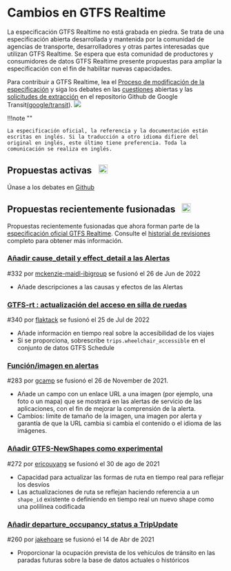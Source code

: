 # Cambios en GTFS Realtime

La especificación GTFS Realtime no está grabada en piedra. Se trata de una especificación abierta desarrollada y mantenida por la comunidad de agencias de transporte, desarrolladores y otras partes interesadas que utilizan GTFS Realtime. Se espera que esta comunidad de productores y consumidores de datos GTFS Realtime presente propuestas para ampliar la especificación con el fin de habilitar nuevas capacidades.

Para contribuir a GTFS Realtime, lea el [Proceso de modificación de la especificación](../process) y siga los debates en las [cuestiones](https://github.com/google/transit/issues) abiertas y las [solicitudes de extracción](https://github.com/google/transit/pulls) en el repositorio Github de Google Transit[(google/transit](https://github.com/google/transit)). ![](../../assets/mark-github.svg)

!!!note ""

    La especificación oficial, la referencia y la documentación están escritas en inglés. Si la traducción a otro idioma difiere del original en inglés, este último tiene preferencia. Toda la comunicación se realiza en inglés.

<!-- <br><div class="landing-page">
    <a class="button" href="../process">Proceso de modificación del pliego de condiciones</a><a class="button" href="../guiding-principles">Principios rectores</a><a class="button" href="../revision-history">Historial de revisiones</a><a class="button" href="../extensions">ExtensionesRealtime</a>
</div> -->

## Propuestas activas &ensp;<img src="../../assets/pr-active.svg" style="height:1em;"/>

<!-- Propuestas activas de nuevas funciones en GTFS Realtime.  -->

Únase a los debates en [Github](https://github.com/google/transit/pulls)

<!-- <div class="row">
    <div class="active-container">
        <h3 class="title"><a class="no-icon" href="https://github.com/google/transit/pull/332" target="_blank">Añadir cause_detail y effect_detail a las alertas</a></h3>
        <p class="maintainer">#332 abierto el Puede 31, 2022 por<a class="no-icon" href="https://github.com/mckenzie-maidl-ibigroup" target="_blank">mckenzie-maidl-ibigroup</a></p>
    </div>
</div>
<div class="row"></div> -->

<!-- <div class="row no-active">
    <div class="no-active-container">
        <h3 class="title">Actualmente no hay propuestas activas para GTFS Realtime.</h3>
        <p class="prompt">¿Tiene una propuesta? &ensp;➜&ensp; Abrir un <a href="https://github.com/google/transit/pulls" target="_blank">pull request</a>.</p>
    </div>
</div>
<div class="row"></div> -->

## Propuestas recientemente fusionadas &ensp;<img src="../../assets/pr-merged.svg" style="height:1em;"/>

Propuestas recientemente fusionadas que ahora forman parte de la [especificación oficial GTFS Realtime](../reference). Consulte el [historial de revisiones](../process#revision-history) completo para obtener más información.

<div class="row">
    <div class="leftcontainer">
        <h3 class="title"><a href="https://github.com/google/transit/pull/332" class="no-icon" target="_blank">Añadir cause_detail y effect_detail a las Alertas</a></h3>
        <p class="maintainer">#332 por <a href="https://github.com/mckenzie-maidl-ibigroup" class="no-icon" target="_blank">mckenzie-maidl-ibigroup</a> se fusionó el 26 de Jun de 2022</p>
    </div>
    <div class="featurelist">
        <ul>
            <li>Añade descripciones a las causas y efectos de las Alertas</li>
        </ul>
    </div>
</div>

<div class="row">
    <div class="leftcontainer">
        <h3 class="title"><a href="https://github.com/google/transit/pull/340" class="no-icon" target="_blank">GTFS-rt : actualización del acceso en silla de ruedas</a></h3>
        <p class="maintainer">#340 por <a href="https://github.com/flaktack" class="no-icon" target="_blank">flaktack</a> se fusionó el 25 de Jul de 2022</p>
    </div>
    <div class="featurelist">
        <ul>
            <li>Añade información en tiempo real sobre la accesibilidad de los viajes</li>
            <li>Si se proporciona, sobrescribe <code>trips.wheelchair_accessible</code> en el conjunto de datos GTFS Schedule</li>
        </ul>
    </div>
</div>

<div class="row">
    <div class="leftcontainer">
        <h3 class="title"><a href="https://github.com/google/transit/pull/283" class="no-icon" target="_blank">Función/imagen en alertas</a></h3>
        <p class="maintainer">#283 por <a href="https://github.com/gcamp" class="no-icon" target="_blank">gcamp</a> se fusionó el 26 de November de 2021.</p>
    </div>
    <div class="featurelist">
        <ul>
            <li>Añade un campo con un enlace URL a una imagen (por ejemplo, una foto o un mapa) que se mostrará en las alertas de servicio de las aplicaciones, con el fin de mejorar la comprensión de la alerta.</li>
            <li>Cambios: límite de tamaño de la imagen, una imagen por alerta y garantía de que la URL cambia si cambia el contenido o el idioma de las imágenes.</li>
        </ul>
    </div>
</div>

<div class="row">
    <div class="leftcontainer">
        <h3 class="title"><a href="https://github.com/google/transit/pull/272" class="no-icon" target="_blank">Añadir GTFS-NewShapes como experimental</a></h3>
        <p class="maintainer">#272 por <a href="https://github.com/ericouyang" class="no-icon" target="_blank">ericouyang</a> se fusionó el 30 de ago de 2021</p>
    </div>
    <div class="featurelist">
        <ul>
            <li>Capacidad para actualizar las formas de ruta en tiempo real para reflejar los desvíos</li>
            <li>Las actualizaciones de ruta se reflejan haciendo referencia a un <code>shape_id</code> existente o definiendo en tiempo real un nuevo shape como una polilínea codificada</li>
        </ul>
    </div>
</div>

<div class="row">
    <div class="leftcontainer">
        <h3 class="title"><a href="https://github.com/google/transit/pull/260" class="no-icon" target="_blank">Añadir departure_occupancy_status a TripUpdate</a></h3>
        <p class="maintainer">#260 por <a href="https://github.com/jakehoare" class="no-icon" target="_blank">jakehoare</a> se fusionó el 14 de Abr de 2021</p>
    </div>
    <div class="featurelist">
        <ul>
            <li>Proporcionar la ocupación prevista de los vehículos de tránsito en las paradas futuras sobre la base de datos actuales o históricos</li>
        </ul>
    </div>
</div>

<div class="row"/>
